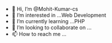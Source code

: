 - 👋 Hi, I’m @Mohit-Kumar-cs
- 👀 I’m interested in ...Web Development
- 🌱 I’m currently learning ...PHP 
- 💞️ I’m looking to collaborate on ...
- 📫 How to reach me ...

<!---
Mohit-Kumar-cs/Mohit-Kumar-cs is a ✨ special ✨ repository because its `README.md` (this file) appears on your GitHub profile.
You can click the Preview link to take a look at your changes.
--->
